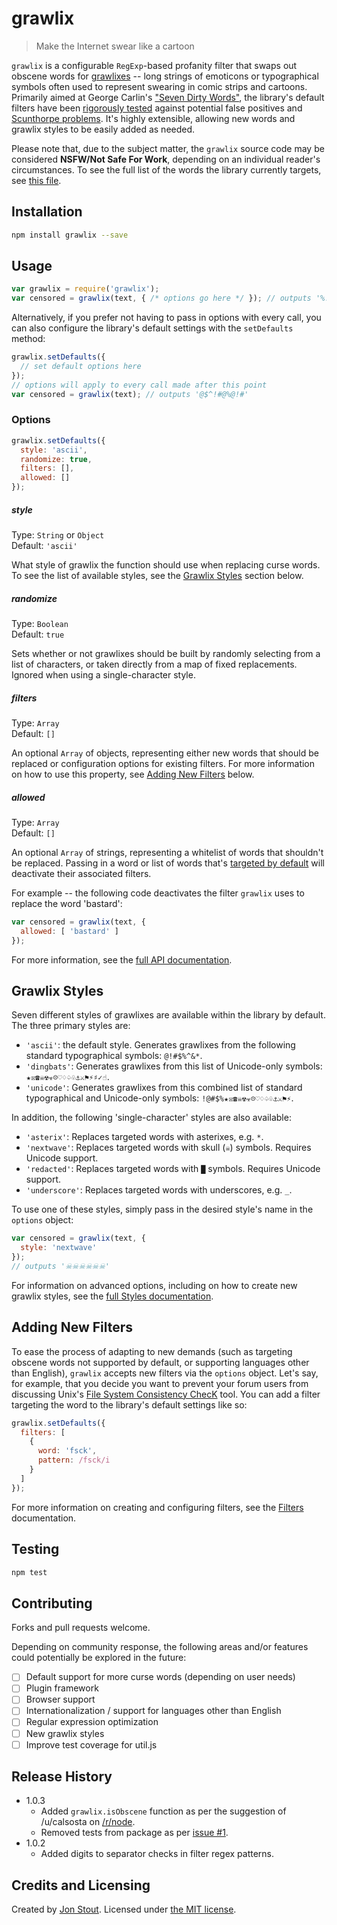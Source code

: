 grawlix
=======
> Make the Internet swear like a cartoon

`grawlix` is a configurable `RegExp`-based profanity filter that swaps out obscene words for [grawlixes](https://en.wiktionary.org/wiki/grawlix) -- long strings of emoticons or typographical symbols often used to represent swearing in comic strips and cartoons. Primarily aimed at George Carlin's ["Seven Dirty Words"](https://en.wikipedia.org/wiki/Seven_dirty_words), the library's default filters have been [rigorously tested](https://github.com/tinwatchman/grawlix/blob/master/spec/filter-spec.js#L348) against potential false positives and [Scunthorpe problems](https://en.wikipedia.org/wiki/Scunthorpe_problem). It's highly extensible, allowing new words and grawlix styles to be easily added as needed.

Please note that, due to the subject matter, the `grawlix` source code may be considered **NSFW/Not Safe For Work**, depending on an individual reader's circumstances. To see the full list of the words the library currently targets, see [this file](https://github.com/tinwatchman/grawlix/blob/master/WORDS.json).

## Installation

```sh
npm install grawlix --save
```

## Usage

```javascript
var grawlix = require('grawlix');
var censored = grawlix(text, { /* options go here */ }); // outputs '%!@*'
```

Alternatively, if you prefer not having to pass in options with every call, you can also configure the library's default settings with the `setDefaults` method:

```javascript
grawlix.setDefaults({
  // set default options here
});
// options will apply to every call made after this point
var censored = grawlix(text); // outputs '@$^!#@%@!#'
```

### Options

```javascript
grawlix.setDefaults({
  style: 'ascii',
  randomize: true,
  filters: [],
  allowed: []
});
```

##### style

Type: `String` or `Object`<br>
Default: `'ascii'`

What style of grawlix the function should use when replacing curse words. To see the list of available styles, see the [Grawlix Styles](#styles) section below.

##### randomize

Type: `Boolean`<br>
Default: `true`

Sets whether or not grawlixes should be built by randomly selecting from a list of characters, or taken directly from a map of fixed replacements. Ignored when using a single-character style.

##### filters

Type: `Array`<br>
Default: `[]`

An optional `Array` of objects, representing either new words that should be replaced or configuration options for existing filters. For more information on how to use this property, see [Adding New Filters](#adding_new_filters) below.

##### allowed

Type: `Array`<br>
Default: `[]`

An optional `Array` of strings, representing a whitelist of words that shouldn't be replaced. Passing in a word or list of words that's [targeted by default](https://github.com/tinwatchman/grawlix/blob/master/WORDS.json) will deactivate their associated filters.

For example -- the following code deactivates the filter `grawlix` uses to replace the word 'bastard':

```javascript
var censored = grawlix(text, {
  allowed: [ 'bastard' ]
});
```

For more information, see the [full API documentation](https://github.com/tinwatchman/grawlix/blob/master/docs/API.md).

<a name="styles"></a>

## Grawlix Styles

Seven different styles of grawlixes are available within the library by default. The three primary styles are:

+ `'ascii'`: the default style. Generates grawlixes from the following standard typographical symbols: `@!#$%^&*`.
+ `'dingbats'`: Generates grawlixes from this list of Unicode-only symbols: `★☒☎☠☢☣☹♡♢♤♧⚓⚔⚑⚡♯✓☝`.
+ `'unicode'`: Generates grawlixes from this combined list of standard typographical and Unicode-only symbols: `!@#$%★☒☎☠☢☣☹♡♢♤♧⚓⚔⚑⚡`.

In addition, the following 'single-character' styles are also available:

+ `'asterix'`: Replaces targeted words with asterixes, e.g. `*`.
+ `'nextwave'`: Replaces targeted words with skull (`☠`) symbols. Requires Unicode support.
+ `'redacted'`: Replaces targeted words with `█` symbols. Requires Unicode support.
+ `'underscore'`: Replaces targeted words with underscores, e.g. `_`.

To use one of these styles, simply pass in the desired style's name in the `options` object:

```javascript
var censored = grawlix(text, {
  style: 'nextwave'
});
// outputs '☠☠☠☠☠☠'
```

For information on advanced options, including on how to create new grawlix styles, see the [full Styles documentation](https://github.com/tinwatchman/grawlix/blob/master/docs/STYLES.md).

<a name="adding_new_filters"></a>

## Adding New Filters

To ease the process of adapting to new demands (such as targeting obscene words not supported by default, or supporting languages other than English), `grawlix` accepts new filters via the `options` object. Let's say, for example, that you decide you want to prevent your forum users from discussing Unix's [File System Consistency ChecK](https://en.wikipedia.org/wiki/Fsck) tool. You can add a filter targeting the word to the library's default settings like so:

```javascript
grawlix.setDefaults({
  filters: [
    {
      word: 'fsck',
      pattern: /fsck/i
    }
  ]
});
```

For more information on creating and configuring filters, see the [Filters](https://github.com/tinwatchman/grawlix/blob/master/docs/FILTERS.md) documentation.

## Testing

```sh
npm test
```

## Contributing

Forks and pull requests welcome.

Depending on community response, the following areas and/or features could potentially be explored in the future:

- [ ] Default support for more curse words (depending on user needs)
- [ ] Plugin framework
- [ ] Browser support
- [ ] Internationalization / support for languages other than English
- [ ] Regular expression optimization
- [ ] New grawlix styles
- [ ] Improve test coverage for util.js

## Release History

- 1.0.3
  * Added `grawlix.isObscene` function as per the suggestion of /u/calsosta on [/r/node](https://www.reddit.com/r/node/).
  * Removed tests from package as per [issue #1](https://github.com/tinwatchman/grawlix/issues/1).
- 1.0.2
  * Added digits to separator checks in filter regex patterns.

## Credits and Licensing

Created by [Jon Stout](http://www.jonstout.net). Licensed under [the MIT license](http://opensource.org/licenses/MIT).
